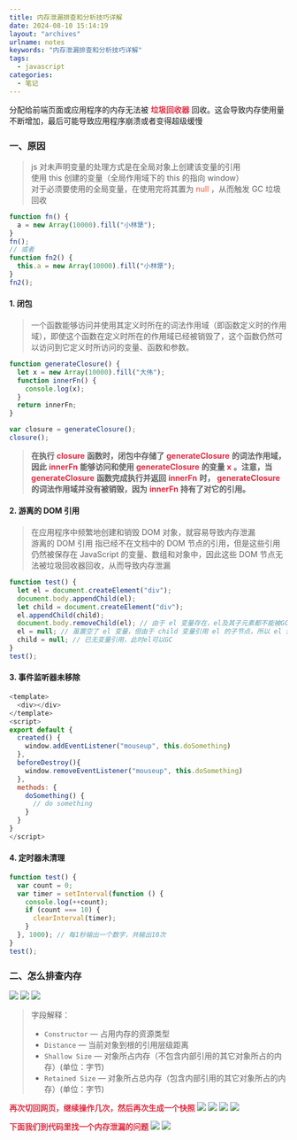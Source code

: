 ```yaml
---
title: 内存泄漏排查和分析技巧详解
date: 2024-08-10 15:14:19
layout: "archives"
urlname: notes
keywords: "内存泄漏排查和分析技巧详解"
tags:
  - javascript
categories:
  - 笔记
---
```


分配给前端页面或应用程序的内存无法被 **<font style="color:#DF2A3F;">垃圾回收器</font>** 回收。这会导致内存使用量不断增加，最后可能导致应用程序崩溃或者变得超级缓慢

### 一、原因

> js 对未声明变量的处理方式是在全局对象上创建该变量的引用<br>
> 使用 this 创建的变量（全局作用域下的 this 的指向 window）<br>
> 对于必须要使用的全局变量，在使用完将其置为 <font style="color:rgb(255, 80, 44);">null</font> ，从而触发 GC 垃圾回收

```javascript
function fn() {
  a = new Array(10000).fill("小林犟");
}
fn();
// 或者
function fn2() {
  this.a = new Array(10000).fill("小林犟");
}
fn2();
```

#### 1. 闭包

> 一个函数能够访问并使用其定义时所在的词法作用域（即函数定义时的作用域），即使这个函数在定义时所在的作用域已经被销毁了，这个函数仍然可以访问到它定义时所访问的变量、函数和参数。

```javascript
function generateClosure() {
  let x = new Array(10000).fill("大伟");
  function innerFn() {
    console.log(x);
  }
  return innerFn;
}

var closure = generateClosure();
closure();
```

> **在执行** **<font style="color:#DF2A3F;">closure</font>** **函数时，闭包中存储了** **<font style="color:#DF2A3F;">generateClosure</font>** **的词法作用域，因此** **<font style="color:#DF2A3F;">innerFn</font>** **能够访问和使用** **<font style="color:#DF2A3F;">generateClosure</font>** **的变量** **<font style="color:#DF2A3F;">x</font>** **。注意，当** **<font style="color:#DF2A3F;">generateClosure</font>** **函数完成执行并返回** **<font style="color:#DF2A3F;">innerFn</font>** **时，** **<font style="color:#DF2A3F;">generateClosure</font>** **的词法作用域并没有被销毁，因为** **<font style="color:#DF2A3F;">innerFn</font>** **持有了对它的引用。**

#### 2. 游离的 DOM 引用

> 在应用程序中频繁地创建和销毁 DOM 对象，就容易导致内存泄漏<br>
> 游离的 DOM 引用 指已经不在文档中的 DOM 节点的引用，但是这些引用仍然被保存在 JavaScript 的变量、数组和对象中，因此这些 DOM 节点无法被垃圾回收器回收，从而导致内存泄漏

```javascript
function test() {
  let el = document.createElement("div");
  document.body.appendChild(el);
  let child = document.createElement("div");
  el.appendChild(child);
  document.body.removeChild(el); // 由于 el 变量存在，el及其子元素都不能被GC
  el = null; // 虽置空了 el 变量，但由于 child 变量引用 el 的子节点，所以 el 元素依然不能被GC
  child = null; // 已无变量引用，此时el可以GC
}
test();
```

#### 3. 事件监听器未移除

```javascript
<template>
  <div></div>
</template>
<script>
export default {
  created() {
    window.addEventListener("mouseup", this.doSomething)
  },
  beforeDestroy(){
    window.removeEventListener("mouseup", this.doSomething)
  },
  methods: {
    doSomething() {
      // do something
    }
  }
}
</script>
```

#### 4. 定时器未清理

```javascript
function test() {
  var count = 0;
  var timer = setInterval(function () {
    console.log(++count);
    if (count === 10) {
      clearInterval(timer);
    }
  }, 1000); // 每1秒输出一个数字，共输出10次
}
test();
```

### 二、怎么排查内存

![](no-064/1.png)
![](no-064/2.png)
![](no-064/3.png)

> 字段解释：
>
> - `Constructor` — 占用内存的资源类型
> - `Distance` — 当前对象到根的引用层级距离
> - `Shallow Size` — 对象所占内存（不包含内部引用的其它对象所占的内存）(单位：字节)
> - `Retained Size` — 对象所占总内存（包含内部引用的其它对象所占的内存）(单位：字节)

**<font style="color:#DF2A3F;">再次切回网页，继续操作几次，然后再次生成一个快照</font>**
![](no-064/4.png)
![](no-064/5.png)
![](no-064/6.png)
![](no-064/7.png)

**<font style="color:#DF2A3F;">下面我们到代码里找一个内存泄漏的问题</font>**
![](no-064/8.png)
![](no-064/9.png)
